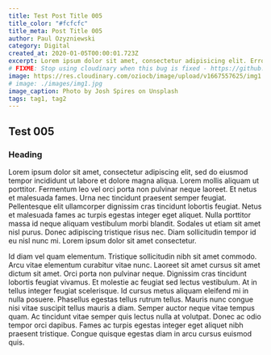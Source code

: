 ```yaml
---
title: Test Post Title 005
title_color: "#fcfcfc"
title_meta: Post Title 005
author: Paul Ozyzniewski
category: Digital
created_at: 2020-01-05T00:00:01.723Z
excerpt: Lorem ipsum dolor sit amet, consectetur adipisicing elit. Error doloremque omnis animi, eligendi magni a voluptatum, vitae, consequuntur rerum illum odit fugit assumenda rem dolores inventore iste reprehenderit maxime! Iusto.
# FIXME: Stop using cloudinary when this bug is fixed - https://github.com/nuxt/image/issues/638
image: https://res.cloudinary.com/oziocb/image/upload/v1667557625/img1.jpg
# image: ./images/img1.jpg
image_caption: Photo by Josh Spires on Unsplash
tags: tag1, tag2
---
```


## Test 005

### Heading

Lorem ipsum dolor sit amet, consectetur adipiscing elit, sed do eiusmod tempor incididunt ut labore et dolore magna aliqua. Lorem mollis aliquam ut porttitor. Fermentum leo vel orci porta non pulvinar neque laoreet. Et netus et malesuada fames. Urna nec tincidunt praesent semper feugiat. Pellentesque elit ullamcorper dignissim cras tincidunt lobortis feugiat. Netus et malesuada fames ac turpis egestas integer eget aliquet. Nulla porttitor massa id neque aliquam vestibulum morbi blandit. Sodales ut etiam sit amet nisl purus. Donec adipiscing tristique risus nec. Diam sollicitudin tempor id eu nisl nunc mi. Lorem ipsum dolor sit amet consectetur.

Id diam vel quam elementum. Tristique sollicitudin nibh sit amet commodo. Arcu vitae elementum curabitur vitae nunc. Laoreet sit amet cursus sit amet dictum sit amet. Orci porta non pulvinar neque. Dignissim cras tincidunt lobortis feugiat vivamus. Et molestie ac feugiat sed lectus vestibulum. At in tellus integer feugiat scelerisque. Id cursus metus aliquam eleifend mi in nulla posuere. Phasellus egestas tellus rutrum tellus. Mauris nunc congue nisi vitae suscipit tellus mauris a diam. Semper auctor neque vitae tempus quam. Ac tincidunt vitae semper quis lectus nulla at volutpat. Donec ac odio tempor orci dapibus. Fames ac turpis egestas integer eget aliquet nibh praesent tristique. Congue quisque egestas diam in arcu cursus euismod quis.
